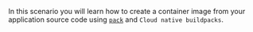 In this scenario you will learn how to create a container image from your application source code using [`pack`](https://buildpacks.io/docs/app-developer-guide/build-an-app/) and `Cloud native buildpacks`.